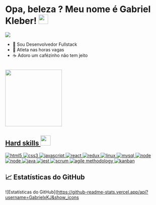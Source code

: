 <h1> Opa, beleza ? Meu nome é Gabriel Kleber! <img src = "https://raw.githubusercontent.com/MartinHeinz/MartinHeinz/master/wave.gif" width = 30px> </h1>
<p align='center'>
</p>

<p>
  <a href="https://github.com/DenverCoder1/readme-typing-svg"><img src="https://readme-typing-svg.herokuapp.com?&font=IBM+Plex+Sans&color=abcdef&size=20&lines=Bem-vindo+ao+meu+perfil+do+GitHub!;Sou+especialista+em+desenvolvimento+web.;" /></a>
</p>

- 💼 Sou Desenvolvedor Fullstack
- 💪 Atleta nas horas vagas
- ☕  Adoro um cafézinho não tem jeito
<br>
<div align="left">
  <a href="https://github.com/GabrielxKJ">
  <img height="180em" src="https://github-readme-stats.vercel.app/api?username=GabrielxKJ&show_icons=true&theme=dracula&include_all_commits=true&count_private=true"/>
</div>
  <h2> Hard skills  <img src = "https://media2.giphy.com/media/QssGEmpkyEOhBCb7e1/giphy.gif?cid=ecf05e47a0n3gi1bfqntqmob8g9aid1oyj2wr3ds3mg700bl&rid=giphy.gif" width = 32px> </h2>
  
<a href="" target="_blank"> 
    <img alt="html5" src="https://img.shields.io/badge/html_5-E34F26?style=for-the-badge&logo=html5&logoColor=white">
  </a>

   <a href="" target="_blank">
    <img alt="css3" src="https://img.shields.io/badge/css_3-1572B6?style=for-the-badge&logo=css3&logoColor=white">
  </a>

   <a href="" target="_blank">
    <img alt="javascript" src="https://img.shields.io/badge/javascript-F7DF1E?style=for-the-badge&logo=javascript&logoColor=black">
  </a>
  
   <a href="" target="_blank">
    <img alt="react" src="https://img.shields.io/badge/react-61DAFB?style=for-the-badge&logo=react&logoColor=black">
  </a>

   <a href="" target="_blank">
    <img alt="redux" src="https://img.shields.io/badge/redux-764ABC?style=for-the-badge&logo=redux&logoColor=white">
  </a>
  
   <a href="" target="_blank">
    <img alt="linux" src="https://img.shields.io/badge/Linux-FCC624?style=for-the-badge&logo=linux&logoColor=black">
  </a>
  
  <a href="" target="_blank">
    <img alt="mysql" src="https://img.shields.io/badge/MySQL-00000F?style=for-the-badge&logo=mysql&logoColor=white">
  </a>
  
  <a href="" target="_blank">
    <img alt="node" src="https://img.shields.io/badge/Node.js-43853D?style=for-the-badge&logo=node.js&logoColor=white">
  </a>
  
  <a href="" target="_blank">
    <img alt="node" src="https://img.shields.io/badge/Python-3776AB?style=for-the-badge&logo=python&logoColor=white">
  </a>

  <a href="" target="_blank">
    <img alt="java" src="https://img.shields.io/badge/Java-ED8B00?style=for-the-badge&logo=openjdk&logoColor=white">
  </a>

  <a href="" target="_blank">
    <img alt="jest" src="https://img.shields.io/badge/jest-C21325?style=for-the-badge&logo=jest&logoColor=white">
  </a>

 <a href="" target="_blank">
    <img alt="scrum" src="https://img.shields.io/badge/scrum-1572B6?style=for-the-badge">
  </a>
  
  
  <a href="" target="_blank">
    <img alt="agile methodology" src="https://img.shields.io/badge/agile_methodology-239120?style=for-the-badge">
  </a>
  
  <a href="">
    <img alt="kanban" src="https://img.shields.io/badge/kanban-CC2927?style=for-the-badge">
  </a>

## 📈 Estatísticas do GitHub
![Estatísticas do GitHub](https://github-readme-stats.vercel.app/api?username=GabrielxKJ&show_icons
